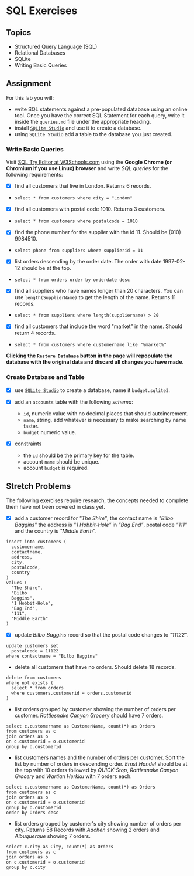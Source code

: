 # SQL Exercises

## Topics

- Structured Query Language (SQL)
- Relational Databases
- SQLite
- Writing Basic Queries

## Assignment

For this lab you will:

- write SQL statements against a pre-populated database using an online tool. Once you have the correct SQL Statement for each query, write it inside the `queries.md` file under the appropriate heading.
- install [`SQLite Studio`](https://sqlitestudio.pl/index.rvt) and use it to create a database.
- using `SQLite Studio` add a table to the database you just created.

### Write Basic Queries

Visit [SQL Try Editor at W3Schools.com](https://www.w3schools.com/Sql/tryit.asp?filename=trysql_select_top) using the **Google Chrome (or Chromium if you use Linux) browser** and write _SQL queries_ for the following requirements:

- [x] find all customers that live in London. Returns 6 records.
* `select * from customers where city = "London"`
- [x] find all customers with postal code 1010. Returns 3 customers.
* `select * from customers where postalcode = 1010`
- [x] find the phone number for the supplier with the id 11. Should be (010) 9984510.
* `select phone from suppliers where supplierid = 11`
- [x] list orders descending by the order date. The order with date 1997-02-12 should be at the top.
* `select * from orders order by orderdate desc`
- [x] find all suppliers who have names longer than 20 characters. You can use `length(SupplierName)` to get the length of the name. Returns 11 records.
* `select * from suppliers where length(suppliername) > 20`
- [x] find all customers that include the word "market" in the name. Should return 4 records.
* `select * from customers where customername like "%market%"`

**Clicking the `Restore Database` button in the page will repopulate the database with the original data and discard all changes you have made**.

### Create Database and Table

- [x] use [`SQLite Studio`](https://sqlitestudio.pl/index.rvt) to create a database, name it `budget.sqlite3`.
- [x] add an `accounts` table with the following _schema_:

  - `id`, numeric value with no decimal places that should autoincrement.
  - `name`, string, add whatever is necessary to make searching by name faster.
  - `budget` numeric value.

- [x] constraints
  - the `id` should be the primary key for the table.
  - account `name` should be unique.
  - account `budget` is required.

## Stretch Problems

The following exercises require research, the concepts needed to complete them have not been covered in class yet.

- [x] add a customer record for _"The Shire"_, the contact name is _"Bilbo Baggins"_ the address is _"1 Hobbit-Hole"_ in _"Bag End"_, postal code _"111"_ and the country is _"Middle Earth"_.
```
insert into customers (
  customername,
  contactname,
  address,
  city,
  postalcode,
  country
)
values (
  "The Shire",
  "Bilbo
  Baggins",
  "1 Hobbit-Hole",
  "Bag End",
  "111",
  "Middle Earth"
)
```
- [x] update _Bilbo Baggins_ record so that the postal code changes to _"11122"_.
```
update customers set
  postalcode = 11122
where contactname = "Bilbo Baggins"
```
- delete all customers that have no orders. Should delete 18 records.
```
delete from customers
where not exists (
  select * from orders
  where customers.customerid = orders.customerid
)
```
- list orders grouped by customer showing the number of orders per customer. _Rattlesnake Canyon Grocery_ should have 7 orders.
```
select c.customername as CustomerName, count(*) as Orders
from customers as c
join orders as o
on c.customerid = o.customerid
group by o.customerid
```
- list customers names and the number of orders per customer. Sort the list by number of orders in descending order. _Ernst Handel_ should be at the top with 10 orders followed by _QUICK-Stop_, _Rattlesnake Canyon Grocery_ and _Wartian Herkku_ with 7 orders each.
```
select c.customername as CustomerName, count(*) as Orders
from customers as c
join orders as o
on c.customerid = o.customerid
group by o.customerid
order by Orders desc
```
- list orders grouped by customer's city showing number of orders per city. Returns 58 Records with _Aachen_ showing 2 orders and _Albuquerque_ showing 7 orders.
```
select c.city as City, count(*) as Orders
from customers as c
join orders as o
on c.customerid = o.customerid
group by c.city
```

